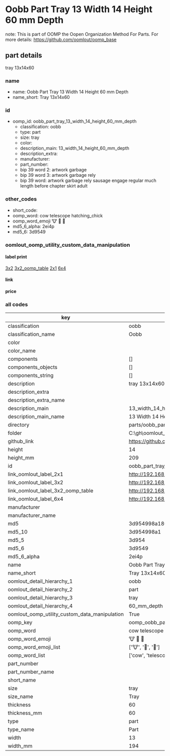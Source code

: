 # Oobb Part Tray 13 Width 14 Height 60 mm Depth  

note: This is part of OOMP the Oopen Organization Method For Parts. For more details: https://github.com/oomlout/oomp_base

##  part details
  



tray 13x14x60



### name
* name: Oobb Part Tray 13 Width 14 Height 60 mm Depth
* name_short: Tray 13x14x60 
### id
* oomp_id: oobb_part_tray_13_width_14_height_60_mm_depth
  * classification: oobb
  * type: part
  * size: tray
  * color: 
  * description_main: 13_width_14_height_60_mm_depth
  * description_extra: 
  * manufacturer: 
  * part_number: 
  * bip 39 word 2: artwork garbage
  * bip 39 word 3: artwork garbage rely
  * bip 39 word: artwork garbage rely sausage engage regular much length before chapter skirt adult

### other_codes
* short_code: 
* oomp_word: cow telescope hatching_chick
* oomp_word_emoji :cow: :telescope: :hatching_chick:
* md5_6_alpha: 2ei4p
* md5_6: 3d9549






### oomlout_oomp_utility_custom_data_manipulation
#### label print
[3x2](http://192.168.1.245:1112/?label=oomp%202ei4p)
[3x2_oomp_table](http://192.168.1.108:1112/?label=oomp%202ei4p)
[2x1](http://192.168.1.242:1112/?label=oomp%202ei4p)
[6x4](http://192.168.1.55:1112/?label=oomp%202ei4p)    

#### link

                              

#### price







### all codes 
| key | value |  
| --- | --- |  
| classification | oobb |  
| classification_name | Oobb |  
| color |  |  
| color_name |  |  
| components | [] |  
| components_objects | [] |  
| components_string | [] |  
| description | tray 13x14x60 |  
| description_extra |  |  
| description_extra_name |  |  
| description_main | 13_width_14_height_60_mm_depth |  
| description_main_name | 13 Width 14 Height 60 mm Depth |  
| directory | parts/oobb_part_tray_13_width_14_height_60_mm_depth |  
| folder | C:\gh\oomlout_oobb_version_4_generated_parts\parts\oobb_part_tray_13_width_14_height_60_mm_depth |  
| github_link | https://github.com/oomlout/oomlout_oomp_part_src/tree/main/parts/oobb_part_tray_13_width_14_height_60_mm_depth |  
| height | 14 |  
| height_mm | 209 |  
| id | oobb_part_tray_13_width_14_height_60_mm_depth |  
| link_oomlout_label_2x1 | http://192.168.1.242:1112/?label=oomp%202ei4p |  
| link_oomlout_label_3x2 | http://192.168.1.245:1112/?label=oomp%202ei4p |  
| link_oomlout_label_3x2_oomp_table | http://192.168.1.108:1112/?label=oomp%202ei4p |  
| link_oomlout_label_6x4 | http://192.168.1.55:1112/?label=oomp%202ei4p |  
| manufacturer |  |  
| manufacturer_name |  |  
| md5 | 3d954998a1801222d3252bfb6ad7e069 |  
| md5_10 | 3d954998a1 |  
| md5_5 | 3d954 |  
| md5_6 | 3d9549 |  
| md5_6_alpha | 2ei4p |  
| name | Oobb Part Tray 13 Width 14 Height 60 mm Depth |  
| name_short | Tray 13x14x60  |  
| oomlout_detail_hierarchy_1 | oobb |  
| oomlout_detail_hierarchy_2 | part |  
| oomlout_detail_hierarchy_3 | tray |  
| oomlout_detail_hierarchy_4 | 60_mm_depth |  
| oomlout_oomp_utility_custom_data_manipulation | True |  
| oomp_key | oomp_oobb_part_tray_13_width_14_height_60_mm_depth |  
| oomp_word | cow telescope hatching_chick |  
| oomp_word_emoji | :cow: :telescope: :hatching_chick: |  
| oomp_word_emoji_list | [':cow:', ':telescope:', ':hatching_chick:'] |  
| oomp_word_list | ['cow', 'telescope', 'hatching_chick'] |  
| part_number |  |  
| part_number_name |  |  
| short_name |  |  
| size | tray |  
| size_name | Tray |  
| thickness | 60 |  
| thickness_mm | 60 |  
| type | part |  
| type_name | Part |  
| width | 13 |  
| width_mm | 194 |  
